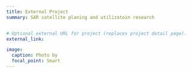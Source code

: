 ```yaml
---
title: External Project
summary: SAR satellite planing and utilizatoin research


# Optional external URL for project (replaces project detail page).
external_link: 

image:
  caption: Photo by 
  focal_point: Smart
---
```


